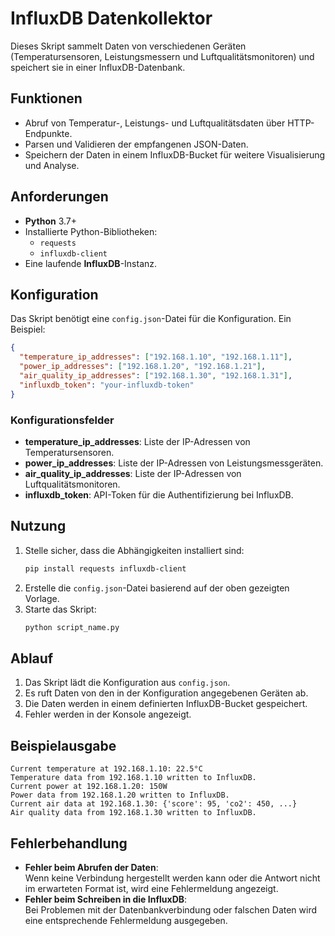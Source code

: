 # InfluxDB Datenkollektor

Dieses Skript sammelt Daten von verschiedenen Geräten (Temperatursensoren, Leistungsmessern und Luftqualitätsmonitoren) und speichert sie in einer InfluxDB-Datenbank.

## Funktionen

- Abruf von Temperatur-, Leistungs- und Luftqualitätsdaten über HTTP-Endpunkte.
- Parsen und Validieren der empfangenen JSON-Daten.
- Speichern der Daten in einem InfluxDB-Bucket für weitere Visualisierung und Analyse.

## Anforderungen

- **Python** 3.7+
- Installierte Python-Bibliotheken:
  - `requests`
  - `influxdb-client`
- Eine laufende **InfluxDB**-Instanz.

## Konfiguration

Das Skript benötigt eine `config.json`-Datei für die Konfiguration. Ein Beispiel:

```json
{
  "temperature_ip_addresses": ["192.168.1.10", "192.168.1.11"],
  "power_ip_addresses": ["192.168.1.20", "192.168.1.21"],
  "air_quality_ip_addresses": ["192.168.1.30", "192.168.1.31"],
  "influxdb_token": "your-influxdb-token"
}
```

### Konfigurationsfelder

- **temperature_ip_addresses**: Liste der IP-Adressen von Temperatursensoren.
- **power_ip_addresses**: Liste der IP-Adressen von Leistungsmessgeräten.
- **air_quality_ip_addresses**: Liste der IP-Adressen von Luftqualitätsmonitoren.
- **influxdb_token**: API-Token für die Authentifizierung bei InfluxDB.

## Nutzung

1. Stelle sicher, dass die Abhängigkeiten installiert sind:
   ```bash
   pip install requests influxdb-client
   ```
2. Erstelle die `config.json`-Datei basierend auf der oben gezeigten Vorlage.
3. Starte das Skript:
   ```bash
   python script_name.py
   ```

## Ablauf

1. Das Skript lädt die Konfiguration aus `config.json`.
2. Es ruft Daten von den in der Konfiguration angegebenen Geräten ab.
3. Die Daten werden in einem definierten InfluxDB-Bucket gespeichert.
4. Fehler werden in der Konsole angezeigt.

## Beispielausgabe

```plaintext
Current temperature at 192.168.1.10: 22.5°C
Temperature data from 192.168.1.10 written to InfluxDB.
Current power at 192.168.1.20: 150W
Power data from 192.168.1.20 written to InfluxDB.
Current air data at 192.168.1.30: {'score': 95, 'co2': 450, ...}
Air quality data from 192.168.1.30 written to InfluxDB.
```

## Fehlerbehandlung

- **Fehler beim Abrufen der Daten**:  
  Wenn keine Verbindung hergestellt werden kann oder die Antwort nicht im erwarteten Format ist, wird eine Fehlermeldung angezeigt.
- **Fehler beim Schreiben in die InfluxDB**:  
  Bei Problemen mit der Datenbankverbindung oder falschen Daten wird eine entsprechende Fehlermeldung ausgegeben.

